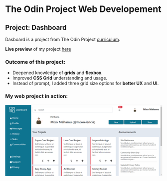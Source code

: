 # The Odin Project Web Developement 
## Project: Dashboard

Dasboard is a project from The Odin Project [curriculum](https://www.theodinproject.com/lessons/node-path-intermediate-html-and-css-admin-dashboard).

**Live preview** of my project [here](https://nathimamba.github.io/Dashboard/)

### Outcome of this project: ###
* Deepened knowledge of **grids** and **flexbox**.
* Improved **CSS Grid** understanding and usage.
* Instead of prompt, I added three grid size options for **better UX** and **UI**.

### My web project in action: ###
![project in action](./images/Saved%20Pictures%202023_05_15%2018_36_17.png)


